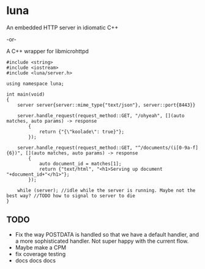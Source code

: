 # luna

An embedded HTTP server in idiomatic C++

-or-

A C++ wrapper for libmicrohttpd

    #include <string>
    #include <iostream>
    #include <luna/server.h>
    
    using namespace luna;
    
    int main(void)
    {
        server server{server::mime_type{"text/json"}, server::port{8443}}
    
        server.handle_request(request_method::GET, "/ohyeah", [](auto matches, auto params) -> response
            {
                return {"{\"koolade\": true}"};
            });
    
        server.handle_request(request_method::GET, "^/documents/(i[0-9a-f]{6})", [](auto matches, auto params) -> response
            {
                auto document_id = matches[1];
                return {"text/html", "<h1>Serving up document "+document_id+"</h1>"};
            });
    
        while (server); //idle while the server is running. Maybe not the best way? //TODO how to signal to server to die
    }

## TODO
  * Fix the way POSTDATA is handled so that we have a default handler, and a more sophisticated handler. Not super happy with the current flow.
  * Maybe make a CPM
  * fix coverage testing
  * docs docs docs
